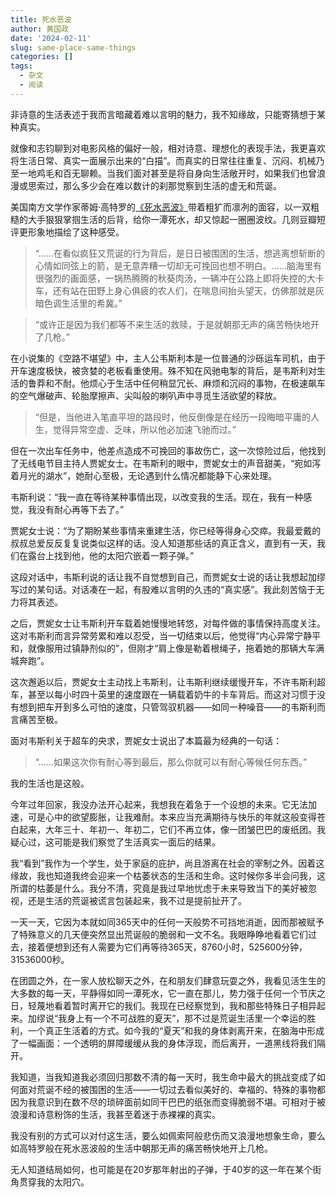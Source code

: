 ```yaml
---
title: 死水恶波
author: 黄国政
date: '2024-02-11'
slug: same-place-same-things
categories: []
tags:
  - 杂文
  - 阅读
---
```


<!--more-->

非诗意的生活表述于我而言暗藏着难以言明的魅力，我不知缘故，只能寄猜想于某种真实。

就像和志钧聊到对电影风格的偏好一般，相对诗意、理想化的表现手法，我更喜欢将生活日常、真实一面展示出来的“白描”。而真实的日常往往重复、沉闷、机械乃至一地鸡毛和百无聊赖。当我们面对甚至是将自身向生活敞开时，如果我们也曾浪漫或思索过，那么多少会在难以数计的刹那觉察到生活的虚无和荒诞。

美国南方文学作家蒂姆·高特罗的[《死水恶波》](https://book.douban.com/subject/36519890/)带着粗犷而凛冽的面容，以一双粗糙的大手狠狠掌掴生活的后背，给你一潭死水，却又惊起一圈圈波纹。几则豆瓣短评更形象地描绘了这种感受。

> “……在看似疯狂又荒诞的行为背后，是日日被围困的生活，想逃离想斩断的心情如同弦上的箭，是无意弄糟一切却无可挽回也想不明白。……脑海里有很强烈的画面感，一锅热腾腾的秋葵肉汤，一辆冲在公路上即将失控的大卡车，还有站在田野上身心俱疲的农人们，在喘息间抬头望天，仿佛那就是灰暗色调生活里的希冀。”

>  “或许正是因为我们都等不来生活的救赎，于是就朝那无声的痛苦畅快地开了几枪。”

在小说集的《空路不堪望》中，主人公韦斯利本是一位普通的沙砾运车司机，由于开车速度极快，被贪婪的老板看重使用。殊不知在风驰电掣的背后，是韦斯利对生活的鲁莽和不耐。他烦心于生活中任何稍显冗长、麻烦和沉闷的事物，在极速飙车的空气爆破声、轮胎摩擦声、尖叫般的喇叭声中寻觅生活欲望的释放。

> “但是，当他进入笔直平坦的路段时，他反倒像是在经历一段晦暗平庸的人生，觉得异常空虚、乏味，所以他必加速飞驰而过。”

但在一次出车任务中，他差点造成不可挽回的事故伤亡，这一次惊险过后，他找到了无线电节目主持人贾妮女士。在韦斯利的眼中，贾妮女士的声音甜美，“宛如泻着月光的湖水”，她耐心至极，无论遇到什么情况都能静下心来处理。

韦斯利说：“我一直在等待某种事情出现，以改变我的生活。现在，我有一种感觉，我没有耐心再等下去了。”

贾妮女士说：“为了期盼某些事情来重建生活，你已经等得身心交瘁。我最爱戴的叔叔总爱反反复复说类似这样的话。没人知道那些话的真正含义，直到有一天，我们在露台上找到他，他的太阳穴嵌着一颗子弹。”

这段对话中，韦斯利说的话让我不自觉想到自己，而贾妮女士说的话让我想起加缪写过的某句话。对话凑在一起，有股难以言明的久违的“真实感”。我此刻苦恼于无力将其表述。

之后，贾妮女士让韦斯利开车载着她慢慢地转悠，对每件做的事情保持高度关注。这对韦斯利而言异常劳累和难以忍受，当一切结束以后，他觉得“内心异常宁静平和，就像服用过镇静剂似的”，但刚才“肩上像是勒着根绳子，拖着她的那辆大车满城奔跑”。

这次邂逅以后，贾妮女士主动找上韦斯利，让韦斯利继续缓慢开车，不许韦斯利超车，甚至以每小时四十英里的速度跟在一辆载着奶牛的卡车背后。而这对习惯于没有想到把车开到多么可怕的速度，只管驾驭机器——如同一种噪音——的韦斯利而言痛苦至极。

面对韦斯利关于超车的央求，贾妮女士说出了本篇最为经典的一句话：

>  “……如果这次你有耐心等到最后，那么你就可以有耐心等候任何东西。”

我的生活也是这般。

今年过年回家，我没办法开心起来，我想我在着急于一个设想的未来。它无法加速，可是心中的欲望膨胀，让我难耐。本来应当充满期待与快乐的年就这般变得苍白起来，大年三十、年初一、年初二，它们不再立体，像一团皱巴巴的废纸团。我疑心过，这可能是我们察觉了生活真实一面后的结果。

我“看到”我作为一个学生，处于家庭的庇护，尚且游离在社会的宰制之外。因着这缘故，我也知道我终会迎来一个枯萎状态的生活和生命。这时候你多半会问我，这所谓的枯萎是什么。我分不清，究竟是我过早地忧虑于未来导致当下的美好被忽视，还是生活的荒诞被谎言包装起来，我不过是提前扯开了。

一天一天，它因为本就如同365天中的任何一天般势不可挡地消逝，因而那被赋予了特殊意义的几天便突然显出荒诞般的脆弱和一文不名。我眼睁睁地看着它们过去，接着便想到还有人需要为它们再等待365天，8760小时，525600分钟，31536000秒。

在团圆之外，在一家人放松聊天之外，在和朋友们肆意玩耍之外，我看见活生生的大多数的每一天，平静得如同一潭死水，它一直在那儿，势力强于任何一个节庆之日，轻蔑地看着暂时离开它的我们。我现在已经察觉到，我和那些特殊日子相异起来。加缪说“我身上有一个不可战胜的夏天”，那不过是荒诞生活里一个幸运的胜利，一个真正生活着的方式。如今我的“夏天”和我的身体剥离开来，在脑海中形成了一幅画面：一个透明的屏障缓缓从我的身体浮现，而后离开，一道黑线将我们隔开。

我知道，当我知道我必须回归那数不清的每一天时，我生命中最大的挑战变成了如何面对荒诞不经的被围困的生活——一切过去看似美好的、幸福的、特殊的事物都因为我意识到在数不尽的琐碎面前如同干巴巴的纸张而变得脆弱不堪。可相对于被浪漫和诗意粉饰的生活，我甚至着迷于赤裸裸的真实。

我没有别的方式可以对付这生活，要么如佩索阿般悲伤而又浪漫地想象生命，要么如高特罗般在死水恶波般的生活中朝那无声的痛苦畅快地开上几枪。

无人知道结局如何，也可能是在20岁那年射出的子弹，于40岁的这一年在某个街角贯穿我的太阳穴。